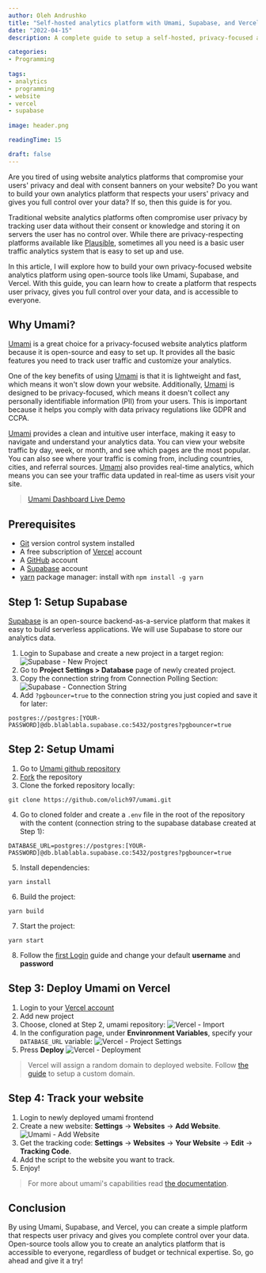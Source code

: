 ```yaml
---
author: Oleh Andrushko
title: "Self-hosted analytics platform with Umami, Supabase, and Vercel"
date: "2022-04-15"
description: A complete guide to setup a self-hosted, privacy-focused alternative to Google Analytics platform with Umami, Supabase and Vercel for free. Your own simple and fast website analytics platform for your projects.

categories: 
- Programming
  
tags: 
- analytics
- programming
- website
- vercel
- supabase
  
image: header.png

readingTime: 15

draft: false
---
```

Are you tired of using website analytics platforms that compromise your users' privacy and deal with consent banners on your website? Do you want to build your own analytics platform that respects your users' privacy and gives you full control over your data? If so, then this guide is for you.

Traditional website analytics platforms often compromise user privacy by tracking user data without their consent or knowledge and storing it on servers the user has no control over. While there are privacy-respecting platforms available like [Plausible](https://plausible.io/), sometimes all you need is a basic user traffic analytics system that is easy to set up and use.

In this article, I will explore how to build your own privacy-focused website analytics platform using open-source tools like Umami, Supabase, and Vercel. With this guide, you can learn how to create a platform that respects user privacy, gives you full control over your data, and is accessible to everyone.

## Why Umami?
[Umami](https://umami.is/) is a great choice for a privacy-focused website analytics platform because it is open-source and easy to set up. It provides all the basic features you need to track user traffic and customize your analytics. 

One of the key benefits of using [Umami](https://umami.is/) is that it is lightweight and fast, which means it won't slow down your website. Additionally, [Umami](https://umami.is/) is designed to be privacy-focused, which means it doesn't collect any personally identifiable information (PII) from your users. This is important because it helps you comply with data privacy regulations like GDPR and CCPA.

[Umami](https://umami.is/) provides a clean and intuitive user interface, making it easy to navigate and understand your analytics data. You can view your website traffic by day, week, or month, and see which pages are the most popular. You can also see where your traffic is coming from, including countries, cities, and referral sources. [Umami](https://umami.is/) also provides real-time analytics, which means you can see your traffic data updated in real-time as users visit your site.

> [Umami Dashboard Live Demo](https://analytics.umami.is/share/LGazGOecbDtaIwDr/umami.is)

## Prerequisites
- [Git](https://git-scm.com/) version control system installed
- A free subscription of [Vercel](https://vercel.com/signup) account
- A [GitHub](https://github.com/signup) account
- A [Supabase](https://supabase.com/) account
- [yarn](https://yarnpkg.com/) package manager: install with `npm install -g yarn`

## Step 1: Setup Supabase
[Supabase](https://supabase.com/) is an open-source backend-as-a-service platform that makes it easy to build serverless applications. We will use Supabase to store our analytics data. 

1. Login to Supabase and create a new project in a target region:
   ![Supabase - New Project](supa_db_new.png) 
2. Go to **Project Settings > Database** page of newly created project.
3. Copy the connection string from Connection Polling Section:
   ![Supabase - Connection String](supa_conn.png) 
4. Add `?pgbouncer=true` to the connection string you just copied and save it for later: 
```
postgres://postgres:[YOUR-PASSWORD]@db.blablabla.supabase.co:5432/postgres?pgbouncer=true
```

## Step 2: Setup Umami
1. Go to [Umami github repository](https://github.com/umami-software/umami)
2. [Fork](https://docs.github.com/en/get-started/quickstart/fork-a-repo) the repository
3. Clone the forked repository locally:
```shell
git clone https://github.com/olich97/umami.git
```
4. Go to cloned folder and create a `.env` file in the root of the repository with the content (connection string to the supabase database created at Step 1):
```
DATABASE_URL=postgres://postgres:[YOUR-PASSWORD]@db.blablabla.supabase.co:5432/postgres?pgbouncer=true
```
5. Install dependencies:
```shell
yarn install
```
6. Build the project:
```shell
yarn build
```
7. Start the project:
```
yarn start
```
8. Follow the [first Login](https://umami.is/docs/login) guide and change your default **username** and **password**

## Step 3: Deploy Umami on Vercel

1. Login to your [Vercel account](https://vercel.com/)
2. Add new project
3. Choose, cloned at Step 2, umami repository:
   ![Vercel - Import](git_import.png) 
4. In the configuration page, under **Envinronment Variables**, specify your `DATABASE_URL` variable: 
   ![Vercel - Project Settings](vercel_settings.png) 
5. Press **Deploy**
   ![Vercel - Deployment](success_deploy.png) 

> Vercel will assign a random domain to deployed website. Follow [the guide](https://vercel.com/docs/concepts/projects/domains/add-a-domain) to setup a custom domain.

## Step 4: Track your website

1. Login to newly deployed umami frontend
2. Create a new website: **Settings** -> **Websites** -> **Add Website**.
   ![Umami - Add Website](create_website.png)
3. Get the tracking code: **Settings** -> **Websites** -> **Your Website** -> **Edit** -> **Tracking Code**.
4. Add the script to the website you want to track.
5. Enjoy!

> For more about umami's capabilities read [the documentation](https://umami.is/docs/getting-started).

## Conclusion
By using Umami, Supabase, and Vercel, you can create a simple platform that respects user privacy and gives you complete control over your data. Open-source tools allow you to create an analytics platform that is accessible to everyone, regardless of budget or technical expertise. So, go ahead and give it a try!